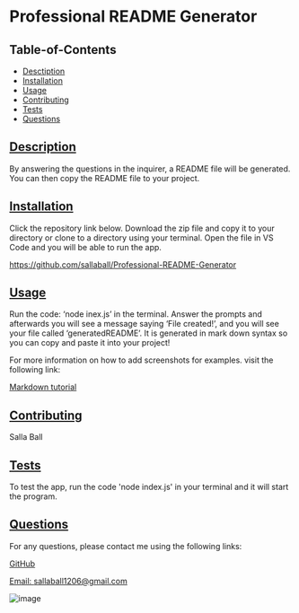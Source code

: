 # Professional README Generator


  ## Table-of-Contents

  * [Desctiption](#description)
  * [Installation](#installation)
  * [Usage](#usage)
  * [Contributing](#contributing)
  * [Tests](#tests)
  * [Questions](#questions)
  
  ## [Description](#table-of-contents)

  By answering the questions in the inquirer, a README file will be generated. You can then copy the README file to your project.

  ## [Installation](#table-of-contents)

  Click the repository link below. Download the zip file and copy it to your directory or clone to a directory using your terminal. Open the file in VS Code and you will be able to run the app.
  
  https://github.com/sallaball/Professional-README-Generator

  ## [Usage](#table-of-contents)

  Run the code: ‘node inex.js’ in the terminal. Answer the prompts and afterwards you will see a message saying ‘File created!’, and you will see your file called ‘generatedREADME’. It is generated in mark down syntax so you can copy and paste it into your project!

  For more information on how to add screenshots for examples. visit the following link:

  [Markdown tutorial](https://agea.github.io/tutorial.md/)


  ## [Contributing](#table-of-contents)

  Salla Ball
    

  ## [Tests](#table-of-contents)

  To test the app, run the code 'node index.js' in your terminal and it will start the program.

  ## [Questions](#table-of-contents)
  
  For any questions, please contact me using the following links:
  
  [GitHub](https://github.com/sallaball)

  [Email: sallaball1206@gmail.com](mailto:sallaball1206@gmail.com)
  
  ![image](https://user-images.githubusercontent.com/104656042/181614533-65feb573-63b2-4552-be3f-04fee6b3f25e.png)

